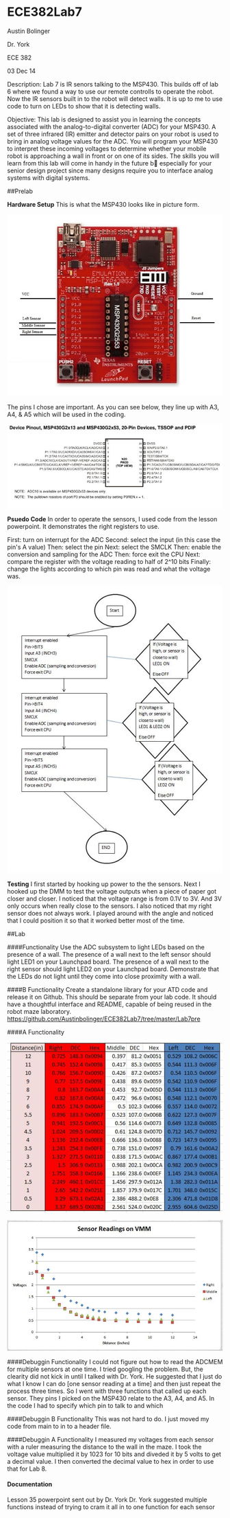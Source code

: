ECE382Lab7
==========
Austin Bolinger

Dr. York

ECE 382

03 Dec 14


Description: Lab 7 is IR senors talking to the MSP430. This builds off of lab 6 where we found a way to use our remote controlls to operate the robot. Now the IR sensors built in to the robot will detect walls. It is up to me to use code to turn on LEDs to show that it is detecting walls.

Objective: This lab is designed to assist you in learning the concepts associated with the analog-to-digital converter (ADC) for your MSP430. A set of three infrared (IR) emitter and detector pairs on your robot is used to bring in analog voltage values for the ADC. You will program your MSP430 to interpret these incoming voltages to determine whether your mobile robot is approaching a wall in front or on one of its sides. The skills you will learn from this lab will come in handy in the future b especially for your senior design project since many designs require you to interface analog systems with digital systems.

##Prelab

**Hardware Setup**
This is what the MSP430 looks like in picture form.

![MSP430]( https://github.com/Austinbolinger/ECE382Lab7/blob/master/MSP430.JPG?raw=true "MSP430" )

The pins I chose are important. As you can see below, they line up with A3, A4, & A5 which will be used in the coding.

![MSP430 diagram]( https://github.com/Austinbolinger/ECE382Lab7/blob/master/MSP430diagram.JPG?raw=true "MSP430 diagram" )

**Psuedo Code**
In order to operate the sensors, I used code from the lesson powerpoint. It demonstrates the right registers to use.

First: turn on interrupt for the ADC
Second: select the input (in this case the pin's A value)
Then: select the pin
Next: select the SMCLK
Then: enable the conversion and sampling for the ADC
Then: force exit the CPU
Next: compare the register with the voltage reading to half of 2^10 bits
Finally: change the lights according to which pin was read and what the voltage was.

![Flow Chart]( https://github.com/Austinbolinger/ECE382Lab7/blob/master/FlowChart.JPG?raw=true "Flow Chart" )


**Testing**
I first started by hooking up power to the the sensors. Next I hooked up the DMM to test the voltage outputs when a piece of paper got closer and closer. I noticed that the voltage range is from 0.1V to 3V. And 3V only occurs when really close to the sensors. I also noticed that my right sensor does not always work. I played around with the angle and noticed that I could position it so that it worked better most of the time.

##Lab

####Functionality
Use the ADC subsystem to light LEDs based on the presence of a wall. The presence of a wall next to the left sensor should light LED1 on your Launchpad board. The presence of a wall next to the right sensor should light LED2 on your Launchpad board. Demonstrate that the LEDs do not light until they come into close proximity with a wall.

####B Functionality
Create a standalone library for your ATD code and release it on Github. This should be separate from your lab code. It should have a thoughtful interface and README, capable of being reused in the robot maze laboratory.
https://github.com/Austinbolinger/ECE382Lab7/tree/master/Lab7pre

####A Functionality

![Data]( https://github.com/Austinbolinger/ECE382Lab7/blob/master/data.JPG?raw=true "data" )

![Graph]( https://github.com/Austinbolinger/ECE382Lab7/blob/master/graph.JPG?raw=true "graph" )

####Debuggin Functionality
I could not figure out how to read the ADCMEM for multiple sensors at one time. I tried googling the problem. But, the clearity did not kick in until I talked with Dr. York. He suggested that I just do what I know I can do [one sensor reading at a time] and then just repeat the process three times. So I went with three functions that called up each sensor. They pins I picked on the MSP430 relate to the A3, A4, and A5. In the code I had to specify which pin to talk to and which 

####Debuggin B Functionality
This was not hard to do. I just moved my code from main to in to a header file.

####Debuggin A Functionality
I measured my voltages from each sensor with a ruler measuring the distance to the wall in the maze. I took the voltage value multiplied it by 1023 for 10 bits and diveded it by 5 volts to get a decimal value. I then converted the decimal value to hex in order to use that for Lab 8.

#### Documentation
Lesson 35 powerpoint sent out by Dr. York
Dr. York suggested multiple functions instead of trying to cram it all in to one function for each sensor
